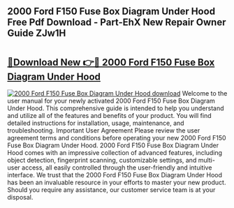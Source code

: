 ## 2000 Ford F150 Fuse Box Diagram Under Hood Free Pdf Download - Part-EhX New Repair Owner Guide ZJw1H

# <h2><a href="http://dfizucb.blite.top/?on=2000+Ford+F150+Fuse+Box+Diagram+Under+Hood">🔗Download New 👉🔴 2000 Ford F150 Fuse Box Diagram Under Hood</a></h2>

[![2000 Ford F150 Fuse Box Diagram Under Hood download](https://i.imgur.com/lujVjoI.png)](http://dfizucb.blite.top/?on=2000+Ford+F150+Fuse+Box+Diagram+Under+Hood)
Welcome to the user manual for your newly activated 2000 Ford F150 Fuse Box Diagram Under Hood. This comprehensive guide is intended to help you understand and utilize all of the features and benefits of your product. You will find detailed instructions for installation, usage, maintenance, and troubleshooting. Important User Agreement Please review the user agreement terms and conditions before operating your new 2000 Ford F150 Fuse Box Diagram Under Hood. 2000 Ford F150 Fuse Box Diagram Under Hood comes with an impressive collection of advanced features, including object detection, fingerprint scanning, customizable settings, and multi-user access, all easily controlled through the user-friendly and intuitive interface. We trust that the 2000 Ford F150 Fuse Box Diagram Under Hood has been an invaluable resource in your efforts to master your new product. Should you require any assistance, our customer service team is at your disposal.
